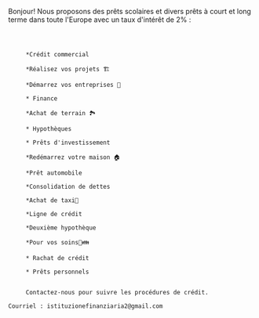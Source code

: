 
Bonjour!    Nous proposons des prêts scolaires et divers prêts à court et long terme dans toute l'Europe avec un taux d'intérêt de 2% :

     


         *Crédit commercial

         *Réalisez vos projets 🏗️

         *Démarrez vos entreprises 🏬

         * Finance

         *Achat de terrain 🏞️

         * Hypothèques

         * Prêts d'investissement

         *Redémarrez votre maison 🏠

         *Prêt automobile

         *Consolidation de dettes

         *Achat de taxi🚕

         *Ligne de crédit

         *Deuxième hypothèque

         *Pour vos soins🤰👪

         * Rachat de crédit

         * Prêts personnels


         Contactez-nous pour suivre les procédures de crédit.

    Courriel : istituzionefinanziaria2@gmail.com
